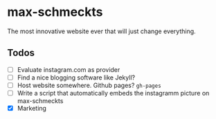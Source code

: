 # max-schmeckts
The most innovative website ever that will just change everything.

## Todos

- [ ] Evaluate instagram.com as provider
- [ ] Find a nice blogging software like Jekyll?
- [ ] Host website somewhere. Github pages? `gh-pages`
- [ ] Write a script that automatically embeds the instagramm picture on max-schmeckts
- [x] Marketing
